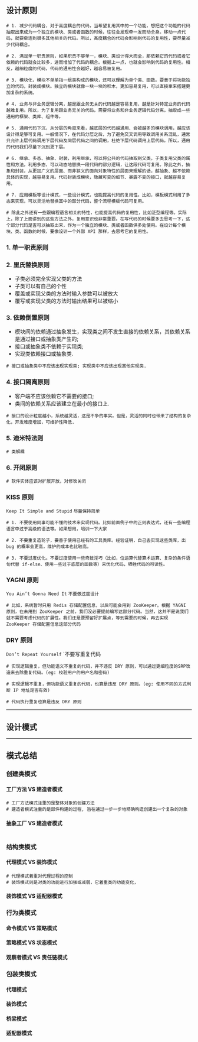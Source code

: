 ## 设计原则

```shell
# 1. 减少代码耦合，对于高度耦合的代码，当希望复用其中的一个功能，想把这个功能的代码抽取出来成为一个独立的模块、类或者函数的时候，往往会发现牵一发而动全身。移动一点代码，就要牵连到很多其他相关的代码。所以，高度耦合的代码会影响到代码的复用性，要尽量减少代码耦合。

# 2. 满足单一职责原则，如果职责不够单一，模块、类设计得大而全，那依赖它的代码或者它依赖的代码就会比较多，进而增加了代码的耦合。根据上一点，也就会影响到代码的复用性。相反，越细粒度的代码，代码的通用性会越好，越容易被复用。

# 3. 模块化，模块不单单指一组类构成的模块，还可以理解为单个类、函数。要善于将功能独立的代码，封装成模块。独立的模块就像一块一块的积木，更加容易复用，可以直接拿来搭建更加复杂的系统。

# 4. 业务与非业务逻辑分离，越是跟业务无关的代码越是容易复用，越是针对特定业务的代码越难复用。所以，为了复用跟业务无关的代码，需要将业务和非业务逻辑代码分离，抽取成一些通用的框架、类库、组件等。

# 5. 通用代码下沉，从分层的角度来看，越底层的代码越通用、会被越多的模块调用，越应该设计得足够可复用。一般情况下，在代码分层之后，为了避免交叉调用导致调用关系混乱，通常只允许上层代码调用下层代码及同层代码之间的调用，杜绝下层代码调用上层代码。所以，通用的代码我们尽量下沉到更下层。

# 6. 继承、多态、抽象、封装，利用继承，可以将公共的代码抽取到父类，子类复用父类的属性和方法。利用多态，可以动态地替换一段代码的部分逻辑，让这段代码可复用。除此之外，抽象和封装，从更加广义的层面、而非狭义的面向对象特性的层面来理解的话，越抽象、越不依赖具体的实现，越容易复用。代码封装成模块，隐藏可变的细节、暴露不变的接口，就越容易复用。

# 7. 应用模板等设计模式，一些设计模式，也能提高代码的复用性。比如，模板模式利用了多态来实现，可以灵活地替换其中的部分代码，整个流程模板代码可复用。

# 除此之外还有一些跟编程语言相关的特性，也能提高代码的复用性，比如泛型编程等。实际上，除了上面讲到的这些方法之外，复用意识也非常重要。在写代码的时候要多去思考一下，这个部分代码是否可以抽取出来，作为一个独立的模块、类或者函数供多处使用。在设计每个模块、类、函数的时候，要像设计一个外部 API 那样，去思考它的复用性。
```



### 1. 单一职责原则

### 2. 里氏替换原则

- 子类必须完全实现父类的方法
- 子类可以有自己的个性
- 覆盖或实现父类的方法时输入参数可以被放大
- 覆写或实现父类的方法时输出结果可以被缩小

### 3. 依赖倒置原则

- 模块间的依赖通过抽象发生，实现类之间不发生直接的依赖关系，其依赖关系是通过接口或抽象类产生的;
- 接口或抽象类不依赖于实现类;
- 实现类依赖接口或抽象类.

```shell
# 接口或抽象类中不应该出现实现类; 实现类中不应该出现其他实现类.
```



### 4. 接口隔离原则

- 客户端不应该依赖它不需要的接口;
- 类间的依赖关系应该建立在最小的接口上.

```shell
# 接口的设计粒度越小，系统越灵活，这是不争的事实。但是，灵活的同时也带来了结构的复杂化，开发难度增加，可维护性降低.
```



### 5. 迪米特法则

```shell
# 类解耦
```



### 6. 开闭原则

```shell
# 软件实体应该对扩展开放，对修改关闭
```



### KISS 原则

`Keep It Simple and Stupid` `尽量保持简单`

```shell
# 1. 不要使用同事可能不懂的技术来实现代码。比如前面例子中的正则表达式，还有一些编程语言中过于高级的语法等。如果想用，培训一下大家

# 2. 不要重复造轮子，要善于使用已经有的工具类库。经验证明，自己去实现这些类库，出 bug 的概率会更高，维护的成本也比较高。

# 3. 不要过度优化。不要过度使用一些奇技淫巧（比如，位运算代替算术运算、复杂的条件语句代替 if-else、使用一些过于底层的函数等）来优化代码，牺牲代码的可读性。
```



### YAGNI 原则

`You Ain’t Gonna Need It` `不要做过度设计`

```shell
# 比如，系统暂时只用 Redis 存储配置信息，以后可能会用到 ZooKeeper。根据 YAGNI 原则，在未用到 ZooKeeper 之前，我们没必要提前编写这部分代码。当然，这并不是说我们就不需要考虑代码的扩展性。我们还是要预留好扩展点，等到需要的时候，再去实现 ZooKeeper 存储配置信息这部分代码
```



### DRY 原则

`Don’t Repeat Yourself` `不要写重复代码

```shell
# 实现逻辑重复，但功能语义不重复的代码，并不违反 DRY 原则，可以通过更细粒度的SRP改造来去除重复代码。(eg: 校验用户的用户名和密码)

# 实现逻辑不重复，但功能语义重复的代码，也算是违反 DRY 原则。(eg: 使用不同的方式判断 IP 地址是否有效)

# 代码执行重复也算是违反 DRY 原则
```



---

## 设计模式

---

## 模式总结

### 创建类模式

#### 工厂方法 VS 建造者模式

```shell
# 工厂方法模式注重的是整体对象的创建方法
# 建造者模式注重的是部件构建的过程, 旨在通过一步一步地精确构造创建出一个复杂的对象
```



#### 抽象工厂 VS 建造者模式

```shell

```



### 结构类模式

#### 代理模式 VS 装饰模式

```shell
# 代理模式着重对代理过程的控制
# 装饰模式则是对类的功能进行加强或减弱，它着重类的功能变化，
```



#### 装饰模式 VS 适配器模式

### 行为类模式

#### 命令模式 VS 策略模式

#### 策略模式 VS 状态模式

#### 观察者模式 VS 责任链模式

### 包装类模式

#### 代理模式

#### 装饰模式

#### 桥梁模式

#### 适配器模式